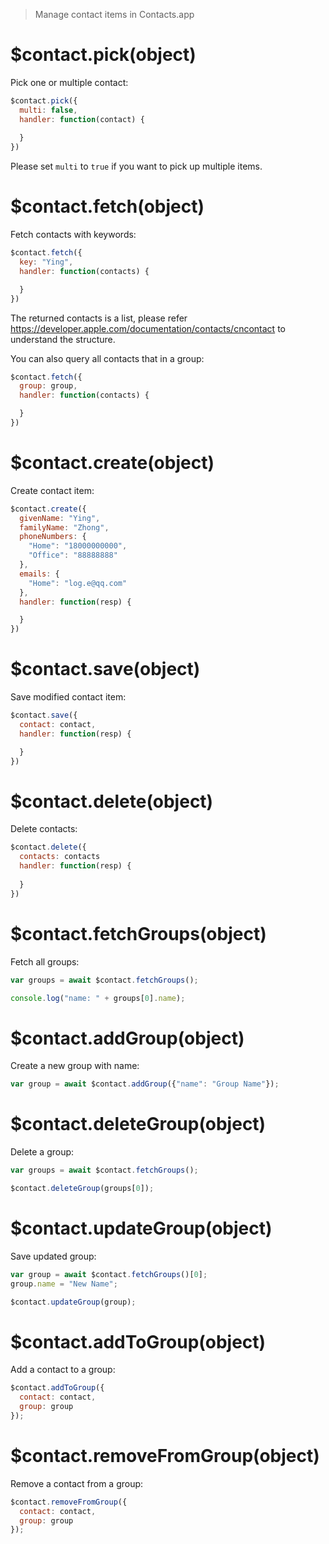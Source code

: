 > Manage contact items in Contacts.app

# $contact.pick(object)

Pick one or multiple contact:

```js
$contact.pick({
  multi: false,
  handler: function(contact) {
    
  }
})
```

Please set `multi` to `true` if you want to pick up multiple items.

# $contact.fetch(object)

Fetch contacts with keywords:

```js
$contact.fetch({
  key: "Ying",
  handler: function(contacts) {

  }
})
```

The returned contacts is a list, please refer https://developer.apple.com/documentation/contacts/cncontact to understand the structure.

You can also query all contacts that in a group:

```js
$contact.fetch({
  group: group,
  handler: function(contacts) {

  }
})
```

# $contact.create(object)

Create contact item:

```js
$contact.create({
  givenName: "Ying",
  familyName: "Zhong",
  phoneNumbers: {
    "Home": "18000000000",
    "Office": "88888888"
  },
  emails: {
    "Home": "log.e@qq.com"
  },
  handler: function(resp) {

  }
})
```

# $contact.save(object)

Save modified contact item:

```js
$contact.save({
  contact: contact,
  handler: function(resp) {

  }
})
```

# $contact.delete(object)

Delete contacts:

```js
$contact.delete({
  contacts: contacts
  handler: function(resp) {
    
  }
})
```

# $contact.fetchGroups(object)

Fetch all groups:

```js
var groups = await $contact.fetchGroups();

console.log("name: " + groups[0].name);
```

# $contact.addGroup(object)

Create a new group with name:

```js
var group = await $contact.addGroup({"name": "Group Name"});
```

# $contact.deleteGroup(object)

Delete a group:

```js
var groups = await $contact.fetchGroups();

$contact.deleteGroup(groups[0]);
```

# $contact.updateGroup(object)

Save updated group:

```js
var group = await $contact.fetchGroups()[0];
group.name = "New Name";

$contact.updateGroup(group);
```

# $contact.addToGroup(object)

Add a contact to a group:

```js
$contact.addToGroup({
  contact: contact,
  group: group
});
```

# $contact.removeFromGroup(object)

Remove a contact from a group:

```js
$contact.removeFromGroup({
  contact: contact,
  group: group
});
```
